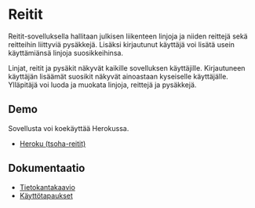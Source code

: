 # Reitit

Reitit-sovelluksella hallitaan julkisen liikenteen linjoja ja niiden reittejä sekä reitteihin
liittyviä pysäkkejä. Lisäksi kirjautunut käyttäjä voi lisätä usein käyttämiänsä linjoja
suosikkeihinsa.

Linjat, reitit ja pysäkit näkyvät kaikille sovelluksen käyttäjille. Kirjautuneen käyttäjän lisäämät
suosikit näkyvät ainoastaan kyseiselle käyttäjälle. Ylläpitäjä voi luoda ja muokata linjoja,
reittejä ja pysäkkejä.

## Demo

Sovellusta voi koekäyttää Herokussa.

- [Heroku (tsoha-reitit)](https://tsoha-reitit.herokuapp.com/)

## Dokumentaatio

- [Tietokantakaavio](documentation/tietokantakaavio.png)
- [Käyttötapaukset](documentation/kayttotapaukset.md)
